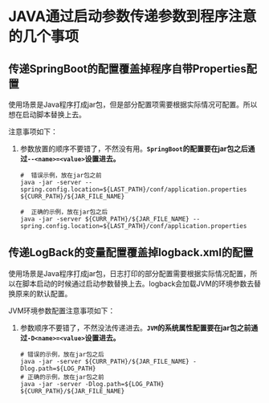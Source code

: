 #  JAVA通过启动参数传递参数到程序注意的几个事项

##		传递SpringBoot的配置覆盖掉程序自带Properties配置

使用场景是Java程序打成jar包，但是部分配置项需要根据实际情况可配置。所以想在启动脚本替换上去。

注意事项如下：

1. 参数放置的顺序不要错了，不然没有用。**`SpringBoot`的配置要在jar包之后通过`--<name>=<value>`设置进去。**

   ```shell
   #  错误示例，放在jar包之前
   java -jar -server --spring.config.location=${LAST_PATH}/conf/application.properties ${CURR_PATH}/${JAR_FILE_NAME}
   
   #  正确的示例，放在jar包之后
   java -jar -server ${CURR_PATH}/${JAR_FILE_NAME} --spring.config.location=${LAST_PATH}/conf/application.properties
   ```

   

##		传递LogBack的变量配置覆盖掉logback.xml的配置

使用场景是Java程序打成jar包，日志打印的部分配置需要根据实际情况配置，所以在脚本启动的时候通过启动参数替换上去。logback会加载JVM的环境参数去替换原来的默认配置。

JVM环境参数配置注意事项如下：

1. 参数顺序不要错了，不然没法传递进去。**`JVM`的系统属性配置要在jar包之前通过`-D<name>=<value>`设置进去。**

   ```shell
   # 错误的示例，放在jar包之后
   java -jar -server ${CURR_PATH}/${JAR_FILE_NAME} -Dlog.path=${LOG_PATH}
   # 正确的示例，放在jar包之前
   java -jar -server -Dlog.path=${LOG_PATH} ${CURR_PATH}/${JAR_FILE_NAME} 
   ```

   

